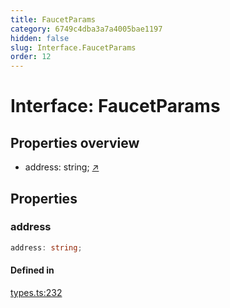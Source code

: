 ```yaml
---
title: FaucetParams
category: 6749c4dba3a7a4005bae1197
hidden: false
slug: Interface.FaucetParams
order: 12
---
```


# Interface: FaucetParams

## Properties overview

- address:  string; [↗](#address)

## Properties

### address

```ts
address: string;
```

#### Defined in

[types.ts:232](https://github.com/zkcloudworker/minatokens-lib/blob/main/packages/api/src/types.ts#L232)
